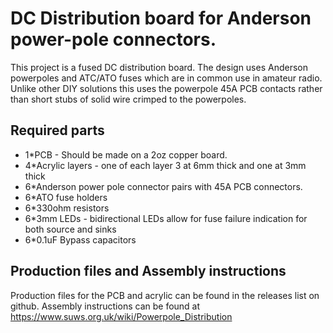 # DC Distribution board for Anderson power-pole connectors.

This project is a fused DC distribution board.
The design uses Anderson powerpoles and ATC/ATO fuses which are in common use in amateur radio.
Unlike other DIY solutions this uses the powerpole 45A PCB contacts rather than short stubs of solid wire crimped to the powerpoles.

## Required parts

* 1*PCB - Should be made on a 2oz copper board.
* 4*Acrylic layers - one of each layer 3 at 6mm thick and one at 3mm thick
* 6*Anderson power pole connector pairs with 45A PCB connectors.
* 6*ATO fuse holders
* 6*330ohm resistors
* 6*3mm LEDs - bidirectional LEDs allow for fuse failure indication for both source and sinks
* 6*0.1uF Bypass capacitors

## Production files and Assembly instructions

Production files for the PCB and acrylic can be found in the releases list on github.
Assembly instructions can be found at https://www.suws.org.uk/wiki/Powerpole_Distribution
